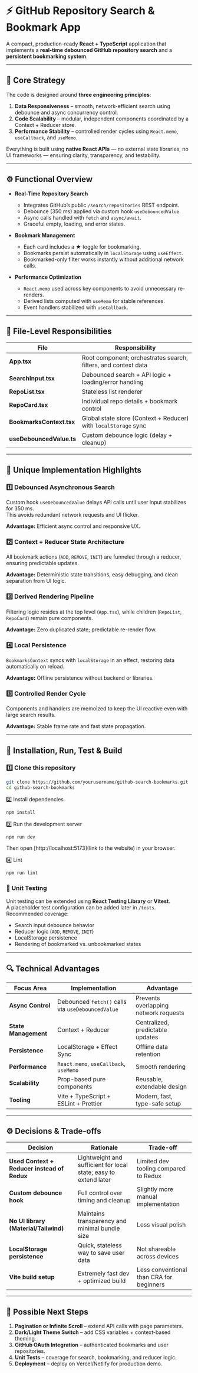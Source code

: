 # ⚡ GitHub Repository Search & Bookmark App

A compact, production-ready **React + TypeScript** application that implements a **real-time debounced GitHub repository search** and a **persistent bookmarking system**.

---

## 🧩 Core Strategy

The code is designed around **three engineering principles**:

1. **Data Responsiveness** – smooth, network-efficient search using debounce and async concurrency control.  
2. **Code Scalability** – modular, independent components coordinated by a Context + Reducer store.  
3. **Performance Stability** – controlled render cycles using `React.memo`, `useCallback`, and `useMemo`.

Everything is built using **native React APIs** — no external state libraries, no UI frameworks — ensuring clarity, transparency, and testability.

---

## ⚙️ Functional Overview

- **Real-Time Repository Search**  
  - Integrates GitHub’s public `/search/repositories` REST endpoint.  
  - Debounce (350 ms) applied via custom hook `useDebouncedValue`.  
  - Async calls handled with `fetch` and `async/await`.  
  - Graceful empty, loading, and error states.

- **Bookmark Management**  
  - Each card includes a ★ toggle for bookmarking.  
  - Bookmarks persist automatically in `localStorage` using `useEffect`.  
  - Bookmarked-only filter works instantly without additional network calls.

- **Performance Optimization**  
  - `React.memo` used across key components to avoid unnecessary re-renders.  
  - Derived lists computed with `useMemo` for stable references.  
  - Event handlers stabilized with `useCallback`.

---

## 🧱 File-Level Responsibilities

| File | Responsibility |
|------|----------------|
| **App.tsx** | Root component; orchestrates search, filters, and context data |
| **SearchInput.tsx** | Debounced search + API logic + loading/error handling |
| **RepoList.tsx** | Stateless list renderer |
| **RepoCard.tsx** | Individual repo details + bookmark control |
| **BookmarksContext.tsx** | Global state store (Context + Reducer) with `localStorage` sync |
| **useDebouncedValue.ts** | Custom debounce logic (delay + cleanup) |

---

## 🧠 Unique Implementation Highlights

### 1️⃣ Debounced Asynchronous Search  
Custom hook `useDebouncedValue` delays API calls until user input stabilizes for 350 ms.  
This avoids redundant network requests and UI flicker.

**Advantage:** Efficient async control and responsive UX.

### 2️⃣ Context + Reducer State Architecture  
All bookmark actions (`ADD`, `REMOVE`, `INIT`) are funneled through a reducer, ensuring predictable updates.

**Advantage:** Deterministic state transitions, easy debugging, and clean separation from UI logic.

### 3️⃣ Derived Rendering Pipeline  
Filtering logic resides at the top level (`App.tsx`), while children (`RepoList`, `RepoCard`) remain pure components.

**Advantage:** Zero duplicated state; predictable re-render flow.

### 4️⃣ Local Persistence  
`BookmarksContext` syncs with `localStorage` in an effect, restoring data automatically on reload.

**Advantage:** Offline persistence without backend or libraries.

### 5️⃣ Controlled Render Cycle  
Components and handlers are memoized to keep the UI reactive even with large search results.

**Advantage:** Stable frame rate and fast state propagation.

---

## 🔧 Installation, Run, Test & Build

### 1️⃣ Clone this repository
```bash
git clone https://github.com/yourusername/github-search-bookmarks.git
cd github-search-bookmarks

```
2️⃣ Install dependencies
```bash
npm install
```

3️⃣ Run the development server
```bash
npm run dev
```

Then open [http://localhost:5173](link to the website)
 in your browser.

4️⃣ Lint
```bash
npm run lint
```


### 🧪 Unit Testing

Unit testing can be extended using **React Testing Library** or **Vitest**.  
A placeholder test configuration can be added later in `/tests`.  
Recommended coverage:
- Search input debounce behavior
- Reducer logic (`ADD`, `REMOVE`, `INIT`)
- LocalStorage persistence
- Rendering of bookmarked vs. unbookmarked states

---

## 🔍 Technical Advantages

| **Focus Area** | **Implementation** | **Advantage** |
|----------------|--------------------|----------------|
| **Async Control** | Debounced `fetch()` calls via `useDebouncedValue` | Prevents overlapping network requests |
| **State Management** | Context + Reducer | Centralized, predictable updates |
| **Persistence** | LocalStorage + Effect Sync | Offline data retention |
| **Performance** | `React.memo`, `useCallback`, `useMemo` | Smooth rendering |
| **Scalability** | Prop-based pure components | Reusable, extendable design |
| **Tooling** | Vite + TypeScript + ESLint + Prettier | Modern, fast, type-safe setup |

---

## ⚙️ Decisions & Trade-offs

| **Decision** | **Rationale** | **Trade-off** |
|---------------|---------------|---------------|
| **Used Context + Reducer instead of Redux** | Lightweight and sufficient for local state; easy to extend later | Limited dev tooling compared to Redux |
| **Custom debounce hook** | Full control over timing and cleanup | Slightly more manual implementation |
| **No UI library (Material/Tailwind)** | Maintains transparency and minimal bundle size | Less visual polish |
| **LocalStorage persistence** | Quick, stateless way to save user data | Not shareable across devices |
| **Vite build setup** | Extremely fast dev + optimized build | Less conventional than CRA for beginners |

---

## 🔮 Possible Next Steps

1. **Pagination or Infinite Scroll** – extend API calls with page parameters.  
2. **Dark/Light Theme Switch** – add CSS variables + context-based theming.  
3. **GitHub OAuth Integration** – authenticated bookmarks and user repositories.  
4. **Unit Tests** – coverage for search, bookmarking, and reducer logic.  
5. **Deployment** – deploy on Vercel/Netlify for production demo.

